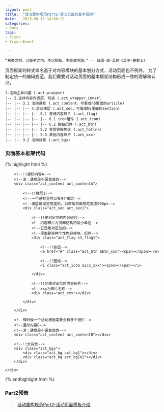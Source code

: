 ```yaml
---
layout: post
title:  "活动重构规范Part1-活动页面的基本框架"
date:   2013-08-12 14:08:12
categories: 
- Docs
tags:
- Yixun
- Yixun-Event

---
```


    “离娄之明，公输子之巧，不以规矩，不能成方圆。” -- 战国·邹·孟轲《孟子·离娄上》

页面框架的样式命名基于对内容模块的基本划分方式，活动页面也不例外。
为了制定统一的编码规范，我们需要对活动页面的基本框架结构形成一致的理解和认识。

    1.活动主体内容 (.act_wrapper)
    |-- 2.主体内容内嵌层，可选 (.act_wrapper_inner)
    |-- |-- 3.1 活动通栏 (.act_content，可看成h5里面的article)
    |-- |-- |-- 4.活动楼层 (.act_sec，可看成h5里面的section)
    |-- |-- |-- |-- 5.1 普通内容碎片 (.act_flag)
    |-- |-- |-- |-- |-- 6.1 icon组件 (.act_icon)
    |-- |-- |-- |-- |-- 6.2 按钮组件 (.act_btn)
    |-- |-- |-- |-- 5.2 背景链接热区 (.act_hotlnk)
    |-- |-- |-- |-- 5.3 其他内容碎片 (.act_xxx)
    |-- |-- 3.2 活动背景 (.act_bgs)

### 页面基本框架代码

{% highlight html %}
<!--S 活动主体内容-->
<div class="act_wrapper">
    <!--内容内嵌层，可选，有时候做背景图效果需要用到-->
    <div class="act_wrapper_inner">
        
        <!--!!通栏内容A-->
        <!--注：通栏是不设宽度的-->
        <div class="act_content act_contentA">
            
            <!--!!楼层1-->
            <!--一个通栏里可以有N个楼层-->
            <!--楼层是设定宽度的，为窄版页面规范宽度990px-->
            <div class="act_sec act_sec1">
                
                <!--!!绝对定位的内容碎片-->
                <!--内容碎片为页面结构的最小单位-->
                <!--它是绝对定位的-->
                <!--里面是各种个性内容模块、组件-->
                <div class="act_flag s1_flag1">
                    
                    <!--!!按钮-->
                    <a href="#" class="act_btn abtn_xxx"><span></span></a>

                    <!--!!图标-->
                    <i class="act_icon aico_xxx"><span></span></i>

                </div>

                <!--!!非绝对定位的内容碎片-->
                <!--xxx为碎片名称-->
                <div class="act_xxx"></div>

            </div>

        </div>

        <!--有时候一个活动根据需要会有多个通栏-->
        <!--通栏内容B-->
        <!--注：通栏是不设宽度的-->
        <div class="act_content act_contentB"></div>

        <!--!!大背景-->
        <div class="act_bgs">
            <div class="act_bg act_bg1"></div>
            <div class="act_bg act_bg{n}"></div>
        </div>
    
    </div>
</div>
<!--E 活动主体内容-->
{% endhighlight html %}

### Part2预告

> [活动重构规范Part2-活动页面模板介绍](/docs/yixun-event-spec-part2/)